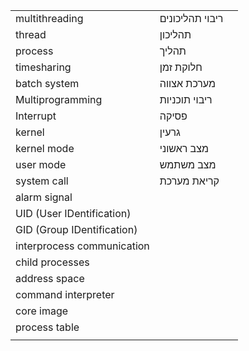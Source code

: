 





|                            |                 |     |
| -------------------------- | --------------- | --- |
| multithreading             | ריבוי תהליכונים |     |
| thread                     | תהליכון         |     |
| process                    | תהליך           |     |
| timesharing                | חלוקת זמן       |     |
| batch system               | מערכת אצווה     |     |
| Multiprogramming           | ריבוי תוכניות   |     |
| Interrupt                  | פסיקה           |     |
| kernel                     | גרעין           |     |
| kernel mode                | מצב ראשוני      |     |
| user mode                  | מצב משתמש       |     |
| system call                | קריאת מערכת     |     |
| alarm signal               |                 |     |
| UID (User IDentification)  |                 |     |
| GID (Group IDentification) |                 |     |
| interprocess communication |                 |     |
| child processes            |                 |     |
| address space              |                 |     |
| command interpreter<br>    |                 |     |
| core image                 |                 |     |
| process table              |                 |     |
|                            |                 |     |
